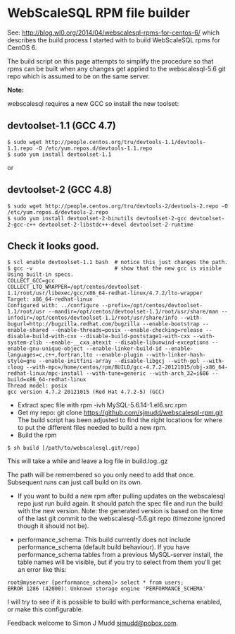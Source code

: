 # WebScaleSQL RPM file builder

See: http://blog.wl0.org/2014/04/webscalesql-rpms-for-centos-6/
which describes the build process I started with to build
WebScaleSQL rpms for CentOS 6.

The build script on this page attempts to simplify the procedure
so that rpms can be built when any changes get applied to the
webscalesql-5.6 git repo which is assumed to be on the same server.

**Note:**

webscalesql requires a new GCC so install the new toolset:

## devtoolset-1.1 (GCC 4.7)

```
$ sudo wget http://people.centos.org/tru/devtools-1.1/devtools-1.1.repo -O /etc/yum.repos.d/devtools-1.1.repo
$ sudo yum install devtoolset-1.1
```

or

## devtoolset-2 (GCC 4.8)

```
$ sudo wget http://people.centos.org/tru/devtools-2/devtools-2.repo -O /etc/yum.repos.d/devtools-2.repo
$ sudo yum install devtoolset-2-binutils devtoolset-2-gcc devtoolset-2-gcc-c++ devtoolset-2-libstdc++-devel devtoolset-2-runtime 

```

## Check it looks good.

```
$ scl enable devtoolset-1.1 bash  # notice this just changes the path.
$ gcc -v                          # show that the new gcc is visible
Using built-in specs.
COLLECT_GCC=gcc
COLLECT_LTO_WRAPPER=/opt/centos/devtoolset-1.1/root/usr/libexec/gcc/x86_64-redhat-linux/4.7.2/lto-wrapper
Target: x86_64-redhat-linux
Configured with: ../configure --prefix=/opt/centos/devtoolset-1.1/root/usr --mandir=/opt/centos/devtoolset-1.1/root/usr/share/man --infodir=/opt/centos/devtoolset-1.1/root/usr/share/info --with-bugurl=http://bugzilla.redhat.com/bugzilla --enable-bootstrap --enable-shared --enable-threads=posix --enable-checking=release --disable-build-with-cxx --disable-build-poststage1-with-cxx --with-system-zlib --enable-__cxa_atexit --disable-libunwind-exceptions --enable-gnu-unique-object --enable-linker-build-id --enable-languages=c,c++,fortran,lto --enable-plugin --with-linker-hash-style=gnu --enable-initfini-array --disable-libgcj --with-ppl --with-cloog --with-mpc=/home/centos/rpm/BUILD/gcc-4.7.2-20121015/obj-x86_64-redhat-linux/mpc-install --with-tune=generic --with-arch_32=i686 --build=x86_64-redhat-linux
Thread model: posix
gcc version 4.7.2 20121015 (Red Hat 4.7.2-5) (GCC) 
```
- Extract spec file with rpm -ivh MySQL-5.6.14-1.el6.src.rpm
- Get my repo: git clone https://github.com/sjmudd/webscalesql-rpm.git
The build script has been adjusted to find the right locations for where
to put the different files needed to build a new rpm.
- Build the rpm
```
$ sh build [/path/to/webscalesql.git/repo]
```
This will take a while and leave a log file in build.log.<timestamp>.gz

The path will be remembered so you only need to add that once. Subsequent
runs can just call build on its own.

- If you want to build a new rpm after pulling updates on the webscalesql repo
just run build again. It should patch the spec file and run the build with the
new version.  Note: the generated version is based on the time of the last
git commit to the webscalesql-5.6.git repo (timezone ignored though it should
not be).

- performance_schema: This build currently does not include
performance_schema (default build behaviour). If you have
performance_schema tables from a previous MySQL-server install, the table
names will be visible, but if you try to select from them you'll get an
error like this:
```
root@myserver [performance_schema]> select * from users;
ERROR 1286 (42000): Unknown storage engine 'PERFORMANCE_SCHEMA'
```
I will try to see if it is possible to build with performance_schema
enabled, or make this configurable.

Feedback welcome to Simon J Mudd <sjmudd@pobox.com>.
